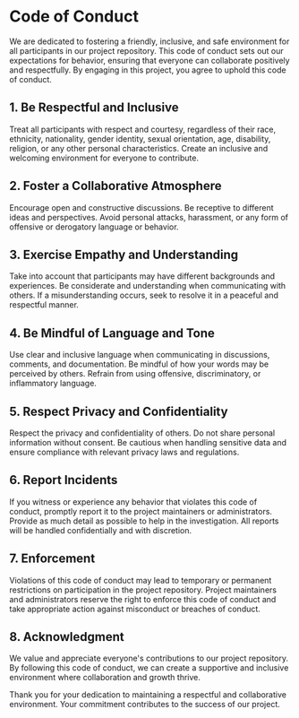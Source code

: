 # Code of Conduct

We are dedicated to fostering a friendly, inclusive, and safe environment for all participants in our project repository. This code of conduct sets out our expectations for behavior, ensuring that everyone can collaborate positively and respectfully. By engaging in this project, you agree to uphold this code of conduct.

## 1. Be Respectful and Inclusive

Treat all participants with respect and courtesy, regardless of their race, ethnicity, nationality, gender identity, sexual orientation, age, disability, religion, or any other personal characteristics. Create an inclusive and welcoming environment for everyone to contribute.

## 2. Foster a Collaborative Atmosphere

Encourage open and constructive discussions. Be receptive to different ideas and perspectives. Avoid personal attacks, harassment, or any form of offensive or derogatory language or behavior.

## 3. Exercise Empathy and Understanding

Take into account that participants may have different backgrounds and experiences. Be considerate and understanding when communicating with others. If a misunderstanding occurs, seek to resolve it in a peaceful and respectful manner.

## 4. Be Mindful of Language and Tone

Use clear and inclusive language when communicating in discussions, comments, and documentation. Be mindful of how your words may be perceived by others. Refrain from using offensive, discriminatory, or inflammatory language.

## 5. Respect Privacy and Confidentiality

Respect the privacy and confidentiality of others. Do not share personal information without consent. Be cautious when handling sensitive data and ensure compliance with relevant privacy laws and regulations.

## 6. Report Incidents

If you witness or experience any behavior that violates this code of conduct, promptly report it to the project maintainers or administrators. Provide as much detail as possible to help in the investigation. All reports will be handled confidentially and with discretion.

## 7. Enforcement

Violations of this code of conduct may lead to temporary or permanent restrictions on participation in the project repository. Project maintainers and administrators reserve the right to enforce this code of conduct and take appropriate action against misconduct or breaches of conduct.



## 8. Acknowledgment

We value and appreciate everyone's contributions to our project repository. By following this code of conduct, we can create a supportive and inclusive environment where collaboration and growth thrive.

Thank you for your dedication to maintaining a respectful and collaborative environment. Your commitment contributes to the success of our project.
